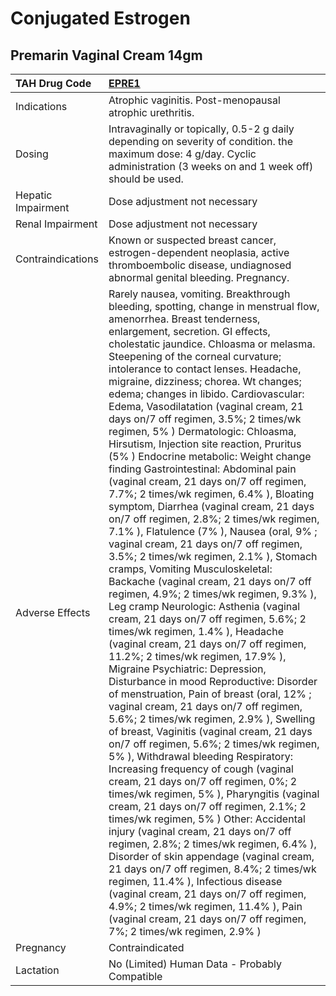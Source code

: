 # Conjugated Estrogen

## Premarin Vaginal Cream 14gm

| TAH Drug Code      | [EPRE1](https://www.tahsda.org.tw/drugs/hissearch.php?drug_code=EPRE1)                                                                                                                                                                                                                                                                                                                                                                                                                                                                                                                                                                                                                                                                                                                                                                                                                                                                                                                                                                                                                                                                                                                                                                                                                                                                                                                                                                                                                                                                                                                                                                                                                                                                                                                                                                                                                                                                                                                                                                                                                                                                                                                           |
|:-------------------|:-------------------------------------------------------------------------------------------------------------------------------------------------------------------------------------------------------------------------------------------------------------------------------------------------------------------------------------------------------------------------------------------------------------------------------------------------------------------------------------------------------------------------------------------------------------------------------------------------------------------------------------------------------------------------------------------------------------------------------------------------------------------------------------------------------------------------------------------------------------------------------------------------------------------------------------------------------------------------------------------------------------------------------------------------------------------------------------------------------------------------------------------------------------------------------------------------------------------------------------------------------------------------------------------------------------------------------------------------------------------------------------------------------------------------------------------------------------------------------------------------------------------------------------------------------------------------------------------------------------------------------------------------------------------------------------------------------------------------------------------------------------------------------------------------------------------------------------------------------------------------------------------------------------------------------------------------------------------------------------------------------------------------------------------------------------------------------------------------------------------------------------------------------------------------------------------------|
| Indications        | Atrophic vaginitis. Post-menopausal atrophic urethritis.                                                                                                                                                                                                                                                                                                                                                                                                                                                                                                                                                                                                                                                                                                                                                                                                                                                                                                                                                                                                                                                                                                                                                                                                                                                                                                                                                                                                                                                                                                                                                                                                                                                                                                                                                                                                                                                                                                                                                                                                                                                                                                                                         |
| Dosing             | Intravaginally or topically, 0.5-2 g daily depending on severity of condition. the maximum dose: 4 g/day. Cyclic administration (3 weeks on and 1 week off) should be used.                                                                                                                                                                                                                                                                                                                                                                                                                                                                                                                                                                                                                                                                                                                                                                                                                                                                                                                                                                                                                                                                                                                                                                                                                                                                                                                                                                                                                                                                                                                                                                                                                                                                                                                                                                                                                                                                                                                                                                                                                      |
| Hepatic Impairment | Dose adjustment not necessary                                                                                                                                                                                                                                                                                                                                                                                                                                                                                                                                                                                                                                                                                                                                                                                                                                                                                                                                                                                                                                                                                                                                                                                                                                                                                                                                                                                                                                                                                                                                                                                                                                                                                                                                                                                                                                                                                                                                                                                                                                                                                                                                                                    |
| Renal Impairment   | Dose adjustment not necessary                                                                                                                                                                                                                                                                                                                                                                                                                                                                                                                                                                                                                                                                                                                                                                                                                                                                                                                                                                                                                                                                                                                                                                                                                                                                                                                                                                                                                                                                                                                                                                                                                                                                                                                                                                                                                                                                                                                                                                                                                                                                                                                                                                    |
| Contraindications  | Known or suspected breast cancer, estrogen-dependent neoplasia, active thromboembolic disease, undiagnosed abnormal genital bleeding. Pregnancy.                                                                                                                                                                                                                                                                                                                                                                                                                                                                                                                                                                                                                                                                                                                                                                                                                                                                                                                                                                                                                                                                                                                                                                                                                                                                                                                                                                                                                                                                                                                                                                                                                                                                                                                                                                                                                                                                                                                                                                                                                                                 |
| Adverse Effects    | Rarely nausea, vomiting. Breakthrough bleeding, spotting, change in menstrual flow, amenorrhea. Breast tenderness, enlargement, secretion. GI effects, cholestatic jaundice. Chloasma or melasma. Steepening of the corneal curvature; intolerance to contact lenses. Headache, migraine, dizziness; chorea. Wt changes; edema; changes in libido. Cardiovascular: Edema, Vasodilatation (vaginal cream, 21 days on/7 off regimen, 3.5%; 2 times/wk regimen, 5% ) Dermatologic: Chloasma, Hirsutism, Injection site reaction, Pruritus (5% ) Endocrine metabolic: Weight change finding Gastrointestinal: Abdominal pain (vaginal cream, 21 days on/7 off regimen, 7.7%; 2 times/wk regimen, 6.4% ), Bloating symptom, Diarrhea (vaginal cream, 21 days on/7 off regimen, 2.8%; 2 times/wk regimen, 7.1% ), Flatulence (7% ), Nausea (oral, 9% ; vaginal cream, 21 days on/7 off regimen, 3.5%; 2 times/wk regimen, 2.1% ), Stomach cramps, Vomiting Musculoskeletal: Backache (vaginal cream, 21 days on/7 off regimen, 4.9%; 2 times/wk regimen, 9.3% ), Leg cramp Neurologic: Asthenia (vaginal cream, 21 days on/7 off regimen, 5.6%; 2 times/wk regimen, 1.4% ), Headache (vaginal cream, 21 days on/7 off regimen, 11.2%; 2 times/wk regimen, 17.9% ), Migraine Psychiatric: Depression, Disturbance in mood Reproductive: Disorder of menstruation, Pain of breast (oral, 12% ; vaginal cream, 21 days on/7 off regimen, 5.6%; 2 times/wk regimen, 2.9% ), Swelling of breast, Vaginitis (vaginal cream, 21 days on/7 off regimen, 5.6%; 2 times/wk regimen, 5% ), Withdrawal bleeding Respiratory: Increasing frequency of cough (vaginal cream, 21 days on/7 off regimen, 0%; 2 times/wk regimen, 5% ), Pharyngitis (vaginal cream, 21 days on/7 off regimen, 2.1%; 2 times/wk regimen, 5% ) Other: Accidental injury (vaginal cream, 21 days on/7 off regimen, 2.8%; 2 times/wk regimen, 6.4% ), Disorder of skin appendage (vaginal cream, 21 days on/7 off regimen, 8.4%; 2 times/wk regimen, 11.4% ), Infectious disease (vaginal cream, 21 days on/7 off regimen, 4.9%; 2 times/wk regimen, 11.4% ), Pain (vaginal cream, 21 days on/7 off regimen, 7%; 2 times/wk regimen, 2.9% ) |
| Pregnancy          | Contraindicated                                                                                                                                                                                                                                                                                                                                                                                                                                                                                                                                                                                                                                                                                                                                                                                                                                                                                                                                                                                                                                                                                                                                                                                                                                                                                                                                                                                                                                                                                                                                                                                                                                                                                                                                                                                                                                                                                                                                                                                                                                                                                                                                                                                  |
| Lactation          | No (Limited) Human Data - Probably Compatible                                                                                                                                                                                                                                                                                                                                                                                                                                                                                                                                                                                                                                                                                                                                                                                                                                                                                                                                                                                                                                                                                                                                                                                                                                                                                                                                                                                                                                                                                                                                                                                                                                                                                                                                                                                                                                                                                                                                                                                                                                                                                                                                                    |

